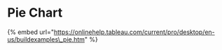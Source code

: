 # Pie Chart

{% embed url="https://onlinehelp.tableau.com/current/pro/desktop/en-us/buildexamples\_pie.htm" %}

